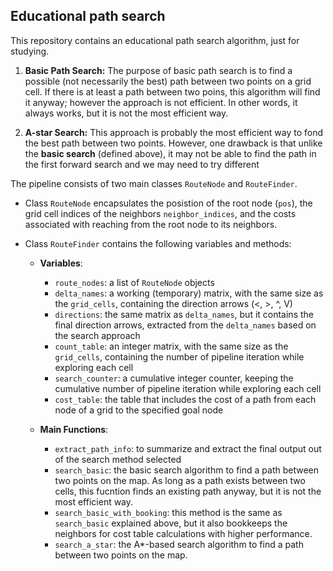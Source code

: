 ## Educational path search 

This repository contains an educational path search algorithm, just for studying. 

1. **Basic Path Search:** The purpose of basic path search is to find a possible (not necessarily the best) path between two points on a grid cell. If there is at least a path between two poins, this algorithm will find it anyway; however the approach is not efficient. In other words, it always works, but it is not the most efficient way. 
 
 
2. **A-star Search:** This approach is probably the most efficient way to fond the best path between two points. However, one drawback is that unlike the **basic search** (defined above), it may not be able to find the path in the first forward search and we may need to try different 

The pipeline consists of two main classes `RouteNode` and `RouteFinder`. 

- Class `RouteNode` encapsulates the posistion of the root node (`pos`), the grid cell indices of the neighbors `neighbor_indices`, and the costs associated with reaching from the root node to its neighbors. 

- Class `RouteFinder` contains the following variables and methods: 
 
  - **Variables**: 
    - `route_nodes`: a list of `RouteNode` objects 
    - `delta_names`: a working (temporary) matrix, with the same size as the `grid_cells`, containing the direction arrows (<, >, ^, V) 
    - `directions`: the same matrix as `delta_names`, but it contains the final direction arrows, extracted from the `delta_names` based on the search approach 
    - `count_table`: an integer matrix, with the same size as the `grid_cells`, containing the number of pipeline iteration while exploring each cell 
    - `search_counter`: a cumulative integer counter, keeping the cumulative number of pipeline iteration while exploring each cell 
    - `cost_table`: the table that includes the cost of a path from each node of a grid to the specified goal node 
        
  - **Main Functions**: 
    - `extract_path_info`: to summarize and extract the final output out of the search method selected 
    - `search_basic`: the basic search algorithm to find a path between two points on the map. As long as a path exists between two cells, this fucntion finds an existing path anyway, but it is not the most efficient way. 
    - `search_basic_with_booking`: this method is the same as `search_basic` explained above, but it also bookkeeps the neighbors for cost table calculations with higher performance. 
    - `search_a_star`: the A*-based search algorithm to find a path between two points on the map. 
